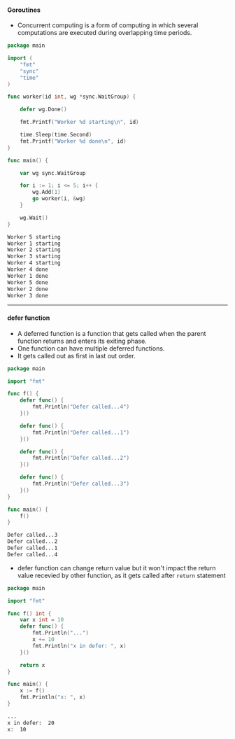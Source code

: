 #### Goroutines

- Concurrent computing is a form of computing in which several computations are executed during overlapping time periods.

```go
package main

import (
	"fmt"
	"sync"
	"time"
)

func worker(id int, wg *sync.WaitGroup) {

	defer wg.Done()

	fmt.Printf("Worker %d starting\n", id)

	time.Sleep(time.Second)
	fmt.Printf("Worker %d done\n", id)
}

func main() {

	var wg sync.WaitGroup

	for i := 1; i <= 5; i++ {
		wg.Add(1)
		go worker(i, &wg)
	}

	wg.Wait()
}
```

```bash
Worker 5 starting
Worker 1 starting
Worker 2 starting
Worker 3 starting
Worker 4 starting
Worker 4 done
Worker 1 done
Worker 5 done
Worker 2 done
Worker 3 done
```

---

#### defer function

- A deferred function is a function that gets called when the parent function returns and enters its exiting phase.
- One function can have multiple deferred functions.
- It gets called out as first in last out order.
```go
package main

import "fmt"

func f() {
	defer func() {
		fmt.Println("Defer called...4")
	}()

	defer func() {
		fmt.Println("Defer called...1")
	}()

	defer func() {
		fmt.Println("Defer called...2")
	}()

	defer func() {
		fmt.Println("Defer called...3")
	}()
}

func main() {
	f()
}
```

```bash
Defer called...3
Defer called...2
Defer called...1
Defer called...4
```


- defer function can change return value but it won't impact the return value recevied by other function, as it gets called after `return` statement

```go
package main

import "fmt"

func f() int {
	var x int = 10
	defer func() {
		fmt.Println("...")
		x += 10
		fmt.Println("x in defer: ", x)
	}()

	return x
}

func main() {
	x := f()
	fmt.Println("x: ", x)
}
```

```bash
...
x in defer:  20
x:  10

```
